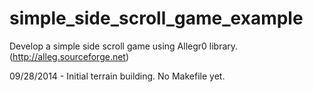 simple_side_scroll_game_example
===============================

Develop a simple side scroll game using Allegr0 library.(http://alleg.sourceforge.net)

09/28/2014 - Initial terrain building. No Makefile yet.
